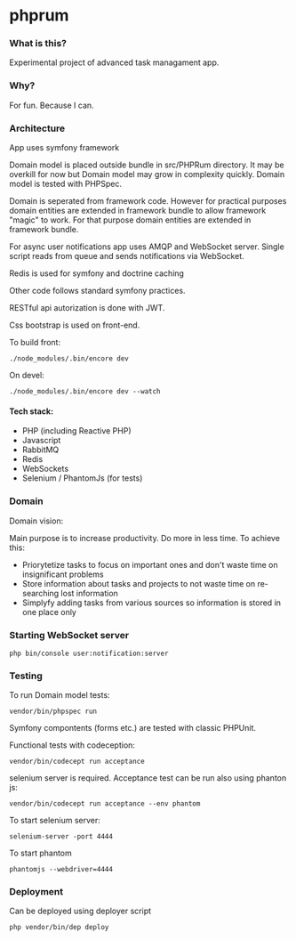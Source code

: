phprum
======

### What is this?



Experimental project of advanced task managament app.

### Why?

For fun. Because I can.

### Architecture

App uses symfony framework

Domain model is placed outside bundle in src/PHPRum directory. It may be overkill for now
but Domain model may grow in complexity quickly. Domain model is tested with PHPSpec.

Domain is seperated from framework code. However for practical purposes domain entities are extended in framework bundle to
allow framework "magic" to work. For that purpose domain entities are extended in framework bundle.

For async user notifications app uses AMQP and WebSocket server. Single script reads from queue and sends
notifications via WebSocket.

Redis is used for symfony and doctrine caching

Other code follows standard symfony practices.

RESTful api autorization is done with JWT.

Css bootstrap is used on front-end.

To build front:

```./node_modules/.bin/encore dev```

On devel:

```
./node_modules/.bin/encore dev --watch
```

#### Tech stack:

- PHP (including Reactive PHP)
- Javascript
- RabbitMQ
- Redis
- WebSockets
- Selenium / PhantomJs (for tests)


### Domain

Domain vision:

Main purpose is to increase productivity. Do more in less time. To achieve this:

- Priorytetize tasks to focus on important ones and don't waste time on insignificant problems
- Store information about tasks and projects to not waste time on re-searching lost information
- Simplyfy adding tasks from various sources so information is stored in one place only

### Starting WebSocket server

```php bin/console user:notification:server```

### Testing

To run Domain model tests:

```vendor/bin/phpspec run```

Symfony compontents (forms etc.) are tested with classic PHPUnit.

Functional tests with codeception:

```vendor/bin/codecept run acceptance``` 

selenium server is required. Acceptance test can be run also using phanton js:

```vendor/bin/codecept run acceptance --env phantom``` 

To start selenium server:

```selenium-server -port 4444```

To start phantom

```phantomjs --webdriver=4444```

### Deployment

Can be deployed using deployer script

```php vendor/bin/dep deploy```



